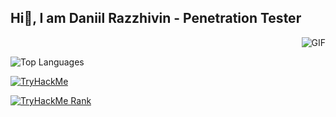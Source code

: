 ## Hi🖖, I am Daniil Razzhivin - Penetration Tester 

<img align="right" alt="GIF" src="https://media.giphy.com/media/13HgwGsXF0aiGY/giphy.gif" />
<br>

![Top Languages](https://github-readme-stats.vercel.app/api/top-langs/?username=yourname&layout=compact&theme=radical)

[![TryHackMe](https://img.shields.io/badge/-TryHackMe-%23212C42?style=for-the-badge&logo=tryhackme&logoColor=white)](https://tryhackme.com/p/z3r0day)

[![TryHackMe Rank](https://img.shields.io/badge/TryHackMe-[RANK]-[COLOR]?style=for-the-badge&logo=tryhackme&logoColor=white)](https://tryhackme.com/p/z3r0day)
